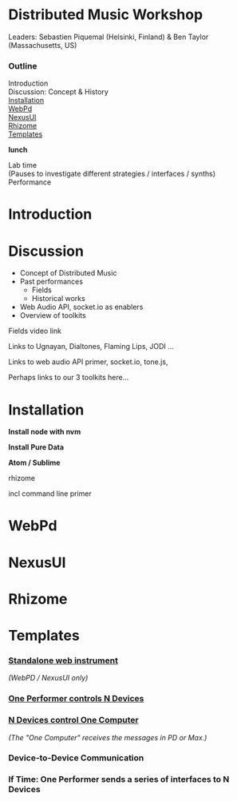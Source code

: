 # Distributed Music Workshop

Leaders: Sebastien Piquemal (Helsinki, Finland) & Ben Taylor (Massachusetts, US)



### Outline

Introduction <br>
Discussion: Concept & History <br>
[Installation](#installation) <br>
[WebPd](#webpd) <br>
[NexusUI](#nexusui) <br>
[Rhizome](#rhizome) <br>
[Templates](#templates)

**lunch**

Lab time<br>
(Pauses to investigate different strategies / interfaces / synths) <br>
Performance





# Introduction







# Discussion

 - Concept of Distributed Music
  - Past performances
    - Fields
    - Historical works
  - Web Audio API, socket.io as enablers
  - Overview of toolkits

Fields video link

Links to Ugnayan, Dialtones, Flaming Lips, JODI ...

Links to web audio API primer, socket.io, tone.js, 

Perhaps links to our 3 toolkits here...


 



# Installation

**Install node with nvm**

**Install Pure Data**

**Atom / Sublime**

rhizome

incl command line primer





# WebPd







# NexusUI







# Rhizome







# Templates



### [Standalone web instrument](/standalone/)  

  *(WebPD / NexusUI only)*



### [One Performer controls N Devices](/one-to-n)



### [N Devices control One Computer](/n-to-one/)

  *(The "One Computer" receives the messages in PD or Max.)*



### Device-to-Device Communication 





### If Time: One Performer sends a series of interfaces to N Devices






